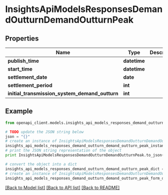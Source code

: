 # InsightsApiModelsResponsesDemandOutturnDemandOutturnPeak


## Properties
Name | Type | Description | Notes
------------ | ------------- | ------------- | -------------
**publish_time** | **datetime** |  | [optional] 
**start_time** | **datetime** |  | [optional] 
**settlement_date** | **date** |  | [optional] 
**settlement_period** | **int** |  | [optional] 
**initial_transmission_system_demand_outturn** | **int** |  | [optional] 

## Example

```python
from openapi_client.models.insights_api_models_responses_demand_outturn_demand_outturn_peak import InsightsApiModelsResponsesDemandOutturnDemandOutturnPeak

# TODO update the JSON string below
json = "{}"
# create an instance of InsightsApiModelsResponsesDemandOutturnDemandOutturnPeak from a JSON string
insights_api_models_responses_demand_outturn_demand_outturn_peak_instance = InsightsApiModelsResponsesDemandOutturnDemandOutturnPeak.from_json(json)
# print the JSON string representation of the object
print InsightsApiModelsResponsesDemandOutturnDemandOutturnPeak.to_json()

# convert the object into a dict
insights_api_models_responses_demand_outturn_demand_outturn_peak_dict = insights_api_models_responses_demand_outturn_demand_outturn_peak_instance.to_dict()
# create an instance of InsightsApiModelsResponsesDemandOutturnDemandOutturnPeak from a dict
insights_api_models_responses_demand_outturn_demand_outturn_peak_form_dict = insights_api_models_responses_demand_outturn_demand_outturn_peak.from_dict(insights_api_models_responses_demand_outturn_demand_outturn_peak_dict)
```
[[Back to Model list]](../README.md#documentation-for-models) [[Back to API list]](../README.md#documentation-for-api-endpoints) [[Back to README]](../README.md)


